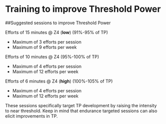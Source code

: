 # Training to improve Threshold Power
##Suggested sessions to improve Threshold Power

Efforts of 15 minutes @ Z4 (**low**) (91%-95% of TP)
* Maximum of 3 efforts per session
* Maximum of 9 efforts per week

Efforts of 10 minutes @ Z4 (95%-100% of TP)
* Maximum of 4 efforts per session
* Maximum of 12 efforts per week

Efforts of 6 minutes @ Z4 (**high**) (100%-105% of TP)
* Maximum of 4 efforts per session
* Maximum of 12 efforts per week

These sessions specifically target TP development by raising the intensity to near threshold. Keep in mind that endurance targeted sessions can also elicit improvements in TP.